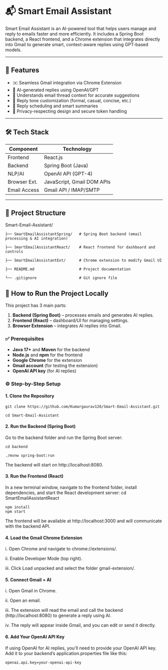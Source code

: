 # 📬 Smart Email Assistant

Smart Email Assistant is an AI-powered tool that helps users manage and reply to emails faster and more efficiently. It includes a Spring Boot backend, a React frontend, and a Chrome extension that integrates directly into Gmail to generate smart, context-aware replies using GPT-based models.

---

## 🚀 Features

- ✉️ Seamless Gmail integration via Chrome Extension
- 🤖 AI-generated replies using OpenAI/GPT
- 🧠 Understands email thread context for accurate suggestions
- 🎯 Reply tone customization (formal, casual, concise, etc.)
- 📅 Reply scheduling and smart summaries
- 🔐 Privacy-respecting design and secure token handling

---

## 🛠️ Tech Stack

| Component     | Technology                   |
|---------------|------------------------------|
| Frontend      | React.js                     |
| Backend       | Spring Boot (Java)           |
| NLP/AI        | OpenAI API (GPT-4)           |
| Browser Ext.  | JavaScript, Gmail DOM APIs   |
| Email Access  | Gmail API / IMAP/SMTP        |


---

## 📂 Project Structure
Smart-Email-Assistant/

    ├── SmartEmailAssistantSpring/   # Spring Boot backend (email processing & AI integration)
    
    ├── SmartEmailAssistantReact/    # React frontend for dashboard and controls
    
    ├── SmartEmailAssistantExt/      # Chrome extension to modify Gmail UI
    
    ├── README.md                    # Project documentation
    
    └── .gitignore                   # Git ignore file



## 🧪 How to Run the Project Locally

This project has 3 main parts:
1. **Backend (Spring Boot)** – processes emails and generates AI replies.
2. **Frontend (React)** – dashboard/UI for managing settings.
3. **Browser Extension** – integrates AI replies into Gmail.



### ✅ Prerequisites

- **Java 17+** and **Maven** for the backend
- **Node.js** and **npm** for the frontend
- **Google Chrome** for the extension
- **Gmail account** (for testing the extension)
- **OpenAI API key** (for AI replies)



### ⚙️ Step-by-Step Setup

#### 1. Clone the Repository
    git clone https://github.com/Kumargaurav126/Smart-Email-Assistant.git
    
    cd Smart-Email-Assistant



#### 2. Run the Backend (Spring Boot)
Go to the backend folder and run the Spring Boot server:

    cd backend
    
    ./mvnw spring-boot:run
    
  The backend will start on http://localhost:8080.



#### 3. Run the Frontend (React)
In a new terminal window, navigate to the frontend folder, install dependencies, and start the React development server:
cd SmartEmailAssistantReact

    npm install
    npm start

The frontend will be available at http://localhost:3000 and will communicate with the backend API.



#### 4. Load the Gmail Chrome Extension
i. Open Chrome and navigate to chrome://extensions/.

ii. Enable Developer Mode (top right).

iii. Click Load unpacked and select the folder gmail-extension/.



#### 5. Connect Gmail + AI
i. Open Gmail in Chrome.

ii. Open an email.

iii. The extension will read the email and call the backend (http://localhost:8080) to generate a reply using AI.

iv. The reply will appear inside Gmail, and you can edit or send it directly.



#### 6. Add Your OpenAI API Key
If using OpenAI for AI replies, you'll need to provide your OpenAI API key. Add it to your backend’s application.properties file like this:

    openai.api.key=your-openai-api-key
